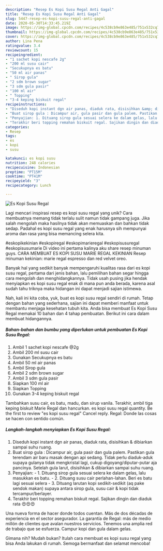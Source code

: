 ```yaml
---
description: "Resep Es Kopi Susu Regal Anti Gagal"
title: "Resep Es Kopi Susu Regal Anti Gagal"
slug: 5447-resep-es-kopi-susu-regal-anti-gagal
date: 2020-05-30T14:33:45.219Z
image: https://img-global.cpcdn.com/recipes/4c538cb9e863e485/751x532cq70/es-kopi-susu-regal-foto-resep-utama.jpg
thumbnail: https://img-global.cpcdn.com/recipes/4c538cb9e863e485/751x532cq70/es-kopi-susu-regal-foto-resep-utama.jpg
cover: https://img-global.cpcdn.com/recipes/4c538cb9e863e485/751x532cq70/es-kopi-susu-regal-foto-resep-utama.jpg
author: Lina Pena
ratingvalue: 3.4
reviewcount: 15
recipeingredient:
- "1 sachet kopi nescafe 2g"
- "200 ml susu cair"
- "Secukupnya es batu"
- "50 ml air panas"
- " Sirop gula"
- "2 sdm brown sugar"
- "3 sdm gula pasir"
- "100 ml air"
- " Topping"
- "3-4 keping biskuit regal"
recipeinstructions:
- "Diseduh kopi instant dgn air panas, diaduk rata, disisihkan &amp; dibiarkan sampai suhu ruang."
- "Buat sirop gula : Dicampur air, gula pasir dan gula palem. Pastikan gula terendam air baru masak dengan api sedang. Tidak perlu diaduk-aduk supaya gulanya tidak mengkristal lagi, cukup digoyang/diputar-putar aja pancinya. Setelah gula larut, disisihkan &amp; dibiarkan sampai suhu ruang."
- "Penyajian: 1. Dituang sirop gula sesuai selera ke dalam gelas, lalu masukkan es batu. 2. Dituang susu cair perlahan-lahan. Beri es batu lagi sesuai selera 3. Dituang larutan kopi sedikit-sedikit (aq pake sendok makan) supaya antara sirop gula, susu cair &amp; kopi tidak tercampur/berlayer."
- "Terakhir beri topping remahan biskuit regal. Sajikan dingin dan diaduk rata 😍😍😍"
categories:
- Resep
tags:
- es
- kopi
- susu

katakunci: es kopi susu 
nutrition: 248 calories
recipecuisine: Indonesian
preptime: "PT15M"
cooktime: "PT41M"
recipeyield: "3"
recipecategory: Lunch

---
```



![Es Kopi Susu Regal](https://img-global.cpcdn.com/recipes/4c538cb9e863e485/751x532cq70/es-kopi-susu-regal-foto-resep-utama.jpg)

Lagi mencari inspirasi resep es kopi susu regal yang unik? Cara membuatnya memang tidak terlalu sulit namun tidak gampang juga. Jika salah mengolah maka hasilnya tidak akan memuaskan dan bahkan tidak sedap. Padahal es kopi susu regal yang enak harusnya sih mempunyai aroma dan rasa yang bisa memancing selera kita.

#eskopikekinian #eskopiregal #eskopimarieregal #eskopisusuregal #eskopisusumarie Di video ini pertama kalinya aku share resep minuman guys. CARA MEMBUAT ES KOPI SUSU MARIE REGAL KEKINIAN Resep minuman kekinian: marie regal espresso dan red velvet oreo.

Banyak hal yang sedikit banyak mempengaruhi kualitas rasa dari es kopi susu regal, pertama dari jenis bahan, lalu pemilihan bahan segar hingga cara mengolah dan menghidangkannya. Tidak usah pusing jika hendak menyiapkan es kopi susu regal enak di mana pun anda berada, karena asal sudah tahu triknya maka hidangan ini dapat menjadi sajian istimewa.


Nah, kali ini kita coba, yuk, buat es kopi susu regal sendiri di rumah. Tetap dengan bahan yang sederhana, sajian ini dapat memberi manfaat untuk membantu menjaga kesehatan tubuh kita. Anda bisa membuat Es Kopi Susu Regal memakai 10 bahan dan 4 tahap pembuatan. Berikut ini cara dalam membuat hidangannya.

<!--inarticleads1-->

##### Bahan-bahan dan bumbu yang diperlukan untuk pembuatan Es Kopi Susu Regal:

1. Ambil 1 sachet kopi nescafe @2g
1. Ambil 200 ml susu cair
1. Gunakan Secukupnya es batu
1. Ambil 50 ml air panas
1. Ambil  Sirop gula
1. Ambil 2 sdm brown sugar
1. Ambil 3 sdm gula pasir
1. Siapkan 100 ml air
1. Siapkan  Topping
1. Gunakan 3-4 keping biskuit regal


Tambahkan susu cair, es batu, madu, dan sirup vanila. Terakhir, ambil tiga keping biskuit Marie Regal dan hancurkan. es kopi susu regal quantity. Be the first to review &#34;es kopi susu regal&#34; Cancel reply. Regal: Donde las cosas se hacen con sentido común. 

<!--inarticleads2-->

##### Langkah-langkah menyiapkan Es Kopi Susu Regal:

1. Diseduh kopi instant dgn air panas, diaduk rata, disisihkan &amp; dibiarkan sampai suhu ruang.
1. Buat sirop gula : Dicampur air, gula pasir dan gula palem. Pastikan gula terendam air baru masak dengan api sedang. Tidak perlu diaduk-aduk supaya gulanya tidak mengkristal lagi, cukup digoyang/diputar-putar aja pancinya. Setelah gula larut, disisihkan &amp; dibiarkan sampai suhu ruang.
1. Penyajian: - 1. Dituang sirop gula sesuai selera ke dalam gelas, lalu masukkan es batu. - 2. Dituang susu cair perlahan-lahan. Beri es batu lagi sesuai selera - 3. Dituang larutan kopi sedikit-sedikit (aq pake sendok makan) supaya antara sirop gula, susu cair &amp; kopi tidak tercampur/berlayer.
1. Terakhir beri topping remahan biskuit regal. Sajikan dingin dan diaduk rata 😍😍😍


Una nueva forma de hacer donde todos cuentan. Más de dos décadas de experiencia en el sector asegurador. La garantía de Regal: más de medio millón de clientes que avalan nuestros servicios. Tenemos una amplia red de trabajo que se esfuerza. Campur kopi dan gula dalam gelas. 

Gimana nih? Mudah bukan? Itulah cara membuat es kopi susu regal yang bisa Anda lakukan di rumah. Semoga bermanfaat dan selamat mencoba!
